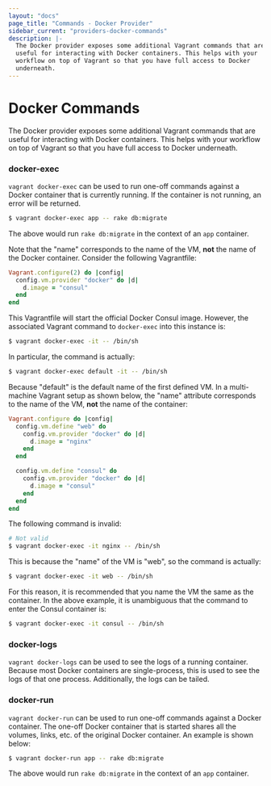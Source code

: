 ```yaml
---
layout: "docs"
page_title: "Commands - Docker Provider"
sidebar_current: "providers-docker-commands"
description: |-
  The Docker provider exposes some additional Vagrant commands that are
  useful for interacting with Docker containers. This helps with your
  workflow on top of Vagrant so that you have full access to Docker
  underneath.
---
```


# Docker Commands

The Docker provider exposes some additional Vagrant commands that are
useful for interacting with Docker containers. This helps with your
workflow on top of Vagrant so that you have full access to Docker
underneath.

### docker-exec

`vagrant docker-exec` can be used to run one-off commands against
a Docker container that is currently running. If the container is not running,
an error will be returned.

```sh
$ vagrant docker-exec app -- rake db:migrate
```

The above would run `rake db:migrate` in the context of an `app` container.

Note that the "name" corresponds to the name of the VM, **not** the name of the
Docker container. Consider the following Vagrantfile:

```ruby
Vagrant.configure(2) do |config|
  config.vm.provider "docker" do |d|
    d.image = "consul"
  end
end
```

This Vagrantfile will start the official Docker Consul image. However, the
associated Vagrant command to `docker-exec` into this instance is:

```sh
$ vagrant docker-exec -it -- /bin/sh
```

In particular, the command is actually:

```sh
$ vagrant docker-exec default -it -- /bin/sh
```

Because "default" is the default name of the first defined VM. In a
multi-machine Vagrant setup as shown below, the "name" attribute corresponds
to the name of the VM, **not** the name of the container:

```ruby
Vagrant.configure do |config|
  config.vm.define "web" do
    config.vm.provider "docker" do |d|
      d.image = "nginx"
    end
  end

  config.vm.define "consul" do
    config.vm.provider "docker" do |d|
      d.image = "consul"
    end
  end
end
```

The following command is invalid:

```sh
# Not valid
$ vagrant docker-exec -it nginx -- /bin/sh
```

This is because the "name" of the VM is "web", so the command is actually:

```sh
$ vagrant docker-exec -it web -- /bin/sh
```

For this reason, it is recommended that you name the VM the same as the
container. In the above example, it is unambiguous that the command to enter
the Consul container is:

```sh
$ vagrant docker-exec -it consul -- /bin/sh
```

### docker-logs

`vagrant docker-logs` can be used to see the logs of a running container.
Because most Docker containers are single-process, this is used to see
the logs of that one process. Additionally, the logs can be tailed.

### docker-run

`vagrant docker-run` can be used to run one-off commands against
a Docker container. The one-off Docker container that is started shares
all the volumes, links, etc. of the original Docker container. An
example is shown below:

```sh
$ vagrant docker-run app -- rake db:migrate
```

The above would run `rake db:migrate` in the context of an `app` container.

